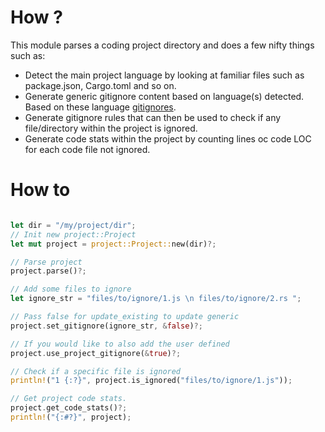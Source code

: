 # How ?

This module parses a coding project directory and does a few nifty things such as:

- Detect the main project language by looking at familiar files such as package.json, Cargo.toml and so on.
- Generate generic gitignore content based on language(s) detected. Based on these language [gitignores](https://github.com/starship/starship/tree/master/src/configs).
- Generate gitignore rules that can then be used to check if any file/directory within the project is ignored.
- Generate code stats within the project by counting lines oc code LOC for each code file not ignored.

# How to
 
```rust

let dir = "/my/project/dir";
// Init new project::Project
let mut project = project::Project::new(dir)?;

// Parse project
project.parse()?;

// Add some files to ignore
let ignore_str = "files/to/ignore/1.js \n files/to/ignore/2.rs ";

// Pass false for update_existing to update generic 
project.set_gitignore(ignore_str, &false)?;

// If you would like to also add the user defined 
project.use_project_gitignore(&true)?;

// Check if a specific file is ignored
println!("1 {:?}", project.is_ignored("files/to/ignore/1.js"));

// Get project code stats. 
project.get_code_stats()?;
println!("{:#?}", project);

```
